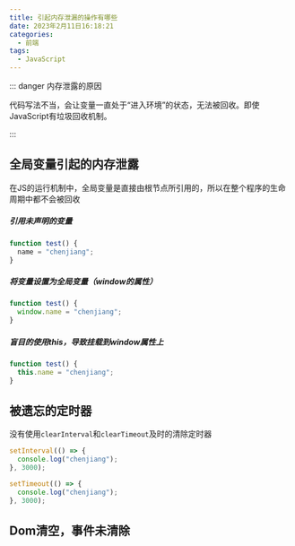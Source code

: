 ```yaml
---
title: 引起内存泄漏的操作有哪些
date: 2023年2月11日16:18:21
categories:
  - 前端
tags:
  - JavaScript
---
```


<custom-header/>



::: danger 内存泄露的原因

 代码写法不当，会让变量一直处于“进入环境”的状态，无法被回收。即使JavaScript有垃圾回收机制。

:::



## 全局变量引起的内存泄露

 在JS的运行机制中，全局变量是直接由根节点所引用的，所以在整个程序的生命周期中都不会被回收 

##### 引用未声明的变量

```js
function test() {
  name = "chenjiang";
}
```

##### 将变量设置为全局变量（window的属性）

```js
function test() {
  window.name = "chenjiang";
}
```

##### 盲目的使用this，导致挂载到window属性上

```js
function test() {
  this.name = "chenjiang";
}
```

## 被遗忘的定时器

没有使用`clearInterval`和`clearTimeout`及时的清除定时器

```js
setInterval(() => {
  console.log("chenjiang");
}, 3000);

setTimeout(() => {
  console.log("chenjiang");
}, 3000);
```

##  Dom清空，事件未清除

```js

```

